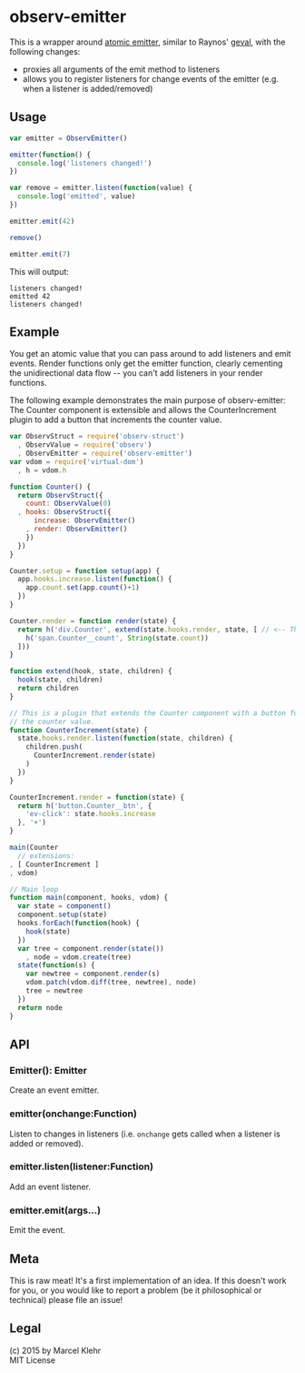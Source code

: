 # observ-emitter
This is a wrapper around [atomic emitter](https://github.com/marcelklehr/atomic-emitter), similar to Raynos' [geval](https://github.com/Raynos/geval), with the following changes:

 * proxies all arguments of the emit method to listeners
 * allows you to register listeners for change events of the emitter (e.g. when a listener is added/removed)

## Usage

```js
var emitter = ObservEmitter()

emitter(function() {
  console.log('listeners changed!')
})

var remove = emitter.listen(function(value) {
  console.log('emitted', value)
})

emitter.emit(42)

remove()

emitter.emit(7)
```
This will output:
```
listeners changed!
emitted 42
listeners changed!
```

## Example
You get an atomic value that you can pass around to add listeners and emit events. Render functions only get the emitter function, clearly cementing the unidirectional data flow -- you can't add listeners in your render functions.

The following example demonstrates the main purpose of observ-emitter: The Counter component is extensible and allows the CounterIncrement plugin to add a button that increments the counter value.
```js
var ObservStruct = require('observ-struct')
  , ObservValue = require('observ')
  , ObservEmitter = require('observ-emitter')
var vdom = require('virtual-dom')
  , h = vdom.h

function Counter() {
  return ObservStruct({
    count: ObservValue(0)
  , hooks: ObservStruct({
      increase: ObservEmitter()
    , render: ObservEmitter()
    })
  })
}

Counter.setup = function setup(app) {
  app.hooks.increase.listen(function() {
    app.count.set(app.count()+1)
  })
}

Counter.render = function render(state) {
  return h('div.Counter', extend(state.hooks.render, state, [ // <-- This is where the magin happens!
    h('span.Counter__count', String(state.count))
  ]))
}

function extend(hook, state, children) {
  hook(state, children)
  return children
}

// This is a plugin that extends the Counter component with a button for the user to increase
// the counter value.
function CounterIncrement(state) {
  state.hooks.render.listen(function(state, children) {
    children.push(
      CounterIncrement.render(state)
    )
  })
}

CounterIncrement.render = function(state) {
  return h('button.Counter__btn', {
    'ev-click': state.hooks.increase
  }, '+')
}

main(Counter
  // extensions:
, [ CounterIncrement ]
, vdom)

// Main loop
function main(component, hooks, vdom) {
  var state = component()
  component.setup(state)
  hooks.forEach(function(hook) {
    hook(state)
  })
  var tree = component.render(state())
    , node = vdom.create(tree)
  state(function(s) {
    var newtree = component.render(s)
    vdom.patch(vdom.diff(tree, newtree), node)
    tree = newtree
  })
  return node
}
```


## API
### Emitter(): Emitter
Create an event emitter.

### emitter(onchange:Function)
Listen to changes in listeners (i.e. `onchange` gets called when a listener is added or removed).

### emitter.listen(listener:Function)
Add an event listener.

### emitter.emit(args...)
Emit the event.

## Meta
This is raw meat! It's a first implementation of an idea. If this doesn't work for you, or you would like to report a problem (be it philosophical or technical) please file an issue!

## Legal
(c) 2015 by Marcel Klehr  
MIT License